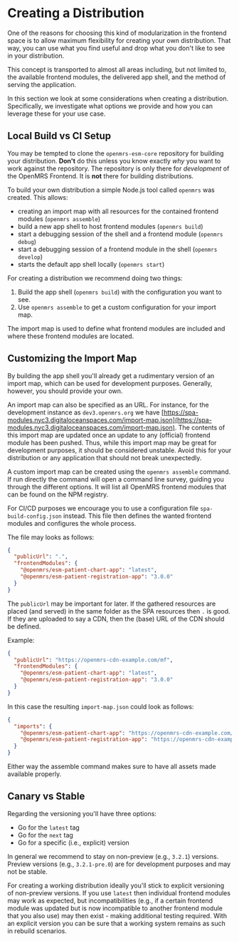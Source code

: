 # Creating a Distribution

One of the reasons for choosing this kind of modularization in the frontend space is to allow maximum flexibility for creating your own distribution. That way, you can use what you find useful and drop what you don't like to see in your distribution.

This concept is transported to almost all areas including, but not limited to, the available frontend modules, the delivered app shell, and the method of serving the application.

In this section we look at some considerations when creating a distribution. Specifically, we investigate what options we provide and how you can leverage these for your use case.

## Local Build vs CI Setup

You may be tempted to clone the `openmrs-esm-core` repository for building your distribution. **Don't** do this unless you know exactly *why* you want to work against the repository. The repository is only there for *development* of the OpenMRS Frontend. It is **not** there for building distributions.

To build your own distribution a simple Node.js tool called `openmrs` was created. This allows:

- creating an import map with all resources for the contained frontend modules (`openmrs assemble`)
- build a new app shell to host frontend modules (`openmrs build`)
- start a debugging session of the shell and a frontend module (`openmrs debug`)
- start a debugging session of a frontend module in the shell (`openmrs develop`)
- starts the default app shell locally (`openmrs start`)

For creating a distribution we recommend doing two things:

1. Build the app shell (`openmrs build`) with the configuration you want to see.
2. Use `openmrs assemble` to get a custom configuration for your import map.

The import map is used to define what frontend modules are included and where these frontend modules are located.

## Customizing the Import Map

By building the app shell you'll already get a rudimentary version of an import map, which can be used for development purposes. Generally, however, you should provide your own.

An import map can also be specified as an URL. For instance, for the development instance as `dev3.openmrs.org` we have [https://spa-modules.nyc3.digitaloceanspaces.com/import-map.json](https://spa-modules.nyc3.digitaloceanspaces.com/import-map.json). The contents of this import map are updated once an update to any (official) frontend module has been pushed. Thus, while this import map may be great for development purposes, it should be considered unstable. Avoid this for your distribution or any application that should not break unexpectedly.

A custom import map can be created using the `openmrs assemble` command. If run directly the command will open a command line survey, guiding you through the different options. It will list all OpenMRS frontend modules that can be found on the NPM registry.

For CI/CD purposes we encourage you to use a configuration file `spa-build-config.json` instead. This file then defines the wanted frontend modules and configures the whole process.

The file may looks as follows:

```json
{
  "publicUrl": ".",
  "frontendModules": {
    "@openmrs/esm-patient-chart-app": "latest",
    "@openmrs/esm-patient-registration-app": "3.0.0"
  }
}
```

The `publicUrl` may be important for later. If the gathered resources are placed (and served) in the same folder as the SPA resources then `.` is good. If they are uploaded to say a CDN, then the (base) URL of the CDN should be defined.

Example:

```json
{
  "publicUrl": "https://openmrs-cdn-example.com/mf",
  "frontendModules": {
    "@openmrs/esm-patient-chart-app": "latest",
    "@openmrs/esm-patient-registration-app": "3.0.0"
  }
}
```

In this case the resulting `import-map.json` could look as follows:

```json
{
  "imports": {
    "@openmrs/esm-patient-chart-app": "https://openmrs-cdn-example.com/mf/openmrs-esm-patient-chart-app-3.2.1/openmrs-esm-patient-chart-app.js",
    "@openmrs/esm-patient-registration-app": "https://openmrs-cdn-example.com/mf/openmrs-esm-patient-registration-app-3.0.0/openmrs-esm-patient-registration-app.js"
  }
}
```

Either way the assemble command makes sure to have all assets made available properly.

## Canary vs Stable

Regarding the versioning you'll have three options:

- Go for the `latest` tag
- Go for the `next` tag
- Go for a specific (i.e., explicit) version

In general we recommend to stay on non-preview (e.g., `3.2.1`) versions. Preview versions (e.g., `3.2.1-pre.0`) are for development purposes and may not be stable.

For creating a working distribution ideally you'll stick to explicit versioning of non-preview versions. If you use `latest` then individual frontend modules may work as expected, but incompatibilities (e.g., if a certain frontend module was updated but is now incompatible to another frontend module that you also use) may then exist - making additional testing required. With an explicit version you can be sure that a working system remains as such in rebuild scenarios.
